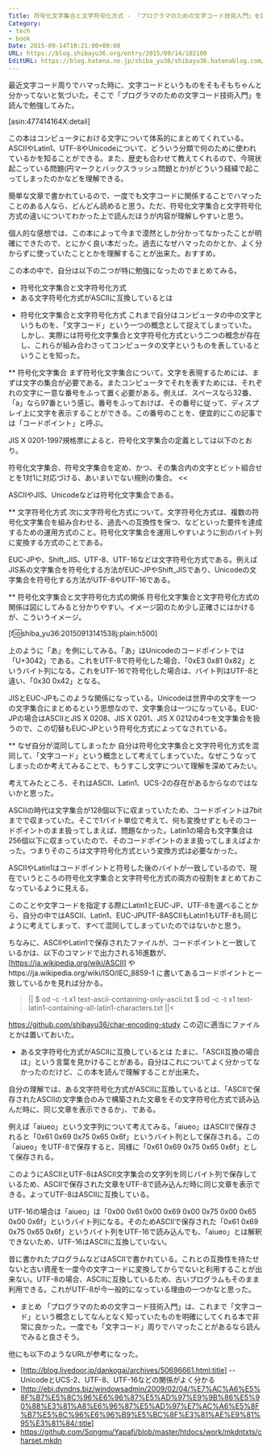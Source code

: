 ```yaml
---
Title: 符号化文字集合と文字符号化方式 - 「プログラマのための文字コード技術入門」を読んだ
Category:
- tech
- book
Date: 2015-09-14T10:21:00+09:00
URL: https://blog.shibayu36.org/entry/2015/09/14/102100
EditURL: https://blog.hatena.ne.jp/shiba_yu36/shibayu36.hatenablog.com/atom/entry/6653458415120691859
---
```


最近文字コード周りでハマった時に、文字コードというものをそもそもちゃんと分かってないと気づいた。そこで「プログラマのための文字コード技術入門」を読んで勉強してみた。

[asin:477414164X:detail]

この本はコンピュータにおける文字について体系的にまとめてくれている。ASCIIやLatin1、UTF-8やUnicodeについて、どういう分類で何のために使われているかを知ることができる。また、歴史も合わせて教えてくれるので、今現状起こっている問題(円マークとバックスラッシュ問題とか)がどういう経緯で起こってしまったのかなどを理解できる。

簡単な文章で書かれているので、一度でも文字コードに関係することでハマったことのある人なら、どんどん読めると思う。ただ、符号化文字集合と文字符号化方式の違いについてわかった上で読んだほうが内容が理解しやすいと思う。

個人的な感想では、この本によって今まで漠然としか分かってなかったことが明確にできたので、とにかく良い本だった。過去になぜハマったのかとか、よく分からずに使っていたこととかを理解することが出来た。おすすめ。


この本の中で、自分は以下の二つが特に勉強になったのでまとめてみる。
- 符号化文字集合と文字符号化方式
- ある文字符号化方式がASCIIに互換しているとは


* 符号化文字集合と文字符号化方式
これまで自分はコンピュータの中の文字というものを、「文字コード」という一つの概念として捉えてしまっていた。しかし、実際には符号化文字集合と文字符号化方式という二つの概念が存在し、これらが組み合わさってコンピュータの文字というものを表しているということを知った。


** 符号化文字集合
まず符号化文字集合について。文字を表現するためには、まずは文字の集合が必要である。またコンピュータでそれを表すためには、それぞれの文字に一意な番号をふって置く必要がある。例えば、スペースなら32番、「a」なら97番という感じ。番号をふっておけば、その番号に従って、ディスプレイ上に文字を表示することができる。この番号のことを、便宜的にこの記事では「コードポイント」と呼ぶ。

JIS X 0201-1997規格票によると、符号化文字集合の定義としては以下のとおり。
>>
符号化文字集合、符号文字集合を定め、かつ、その集合内の文字とビット組合せとを1対1に対応づける、あいまいでない規則の集合。
<<

ASCIIやJIS、Unicodeなどは符号化文字集合である。


** 文字符号化方式
次に文字符号化方式について。文字符号化方式は、複数の符号化文字集合を組み合わせる、過去への互換性を保つ、などといった要件を達成するための運用方式のこと。符号化文字集合を運用しやすいように別のバイト列に変換する方式のことである。

EUC-JPや、Shift_JIS、UTF-8、UTF-16などは文字符号化方式である。例えばJIS系の文字集合を符号化する方法がEUC-JPやShift_JISであり、Unicodeの文字集合を符号化する方法がUTF-8やUTF-16である。


** 符号化文字集合と文字符号化方式の関係
符号化文字集合と文字符号化方式の関係は図にしてみると分かりやすい。イメージ図のため少し正確さにはかけるが、こういうイメージ。

[f:id:shiba_yu36:20150913141538j:plain:h500]

上のように「あ」を例にしてみる。「あ」はUnicodeのコードポイントでは「U+3042」である。これをUTF-8で符号化した場合、「0xE3 0x81 0x82」というバイト列になる。これをUTF-16で符号化した場合は、バイト列はUTF-8と違い、「0x30 0x42」となる。

JISとEUC-JPもこのような関係になっている。Unicodeは世界中の文字を一つの文字集合にまとめるという思想なので、文字集合は一つになっている。EUC-JPの場合はASCIIとJIS X 0208、JIS X 0201、JIS X 0212の4つを文字集合を扱うので、この切替もEUC-JPという符号化方式によってなされている。

** なぜ自分が混同してしまったか
自分は符号化文字集合と文字符号化方式を混同して、「文字コード」という概念として考えてしまっていた。なぜこうなってしまったのか考えてみることで、もうすこし文字について理解を深めてみたい。


考えてみたところ、それはASCII、Latin1、UCS-2の存在があるからなのではないかと思った。

ASCIIの時代は文字集合が128個以下に収まっていたため、コードポイントは7bitまでで収まっていた。そこで1バイト単位で考えて、何も変換せずともそのコードポイントのまま扱ってしまえば、問題なかった。Latin1の場合も文字集合は256個以下に収まっていたので、そのコードポイントのまま扱ってしまえばよかった。つまりそのころは文字符号化方式という変換方式は必要なかった。

ASCIIやLatin1はコードポイントと符号した後のバイトが一致しているので、現在でいうところの符号化文字集合と文字符号化方式の両方の役割をまとめておこなっているように見える。

このことや文字コードを指定する際にLatin1とEUC-JP、UTF-8を選べることから、自分の中ではASCII、Latin1、EUC-JPUTF-8ASCIIもLatin1もUTF-8も同じように考えてしまって、すべて混同してしまっていたのではないかと思う。


ちなみに、ASCIIやLatin1で保存されたファイルが、コードポイントと一致しているかは、以下のコマンドで出力される16進数が、[https://ja.wikipedia.org/wiki/ASCII] やhttps://ja.wikipedia.org/wiki/ISO/IEC_8859-1 に書いてあるコードポイントと一致しているかを見れば分かる。

>||
$ od -c -t x1 text-ascii-containing-only-ascii.txt
$ od -c -t x1 text-latin1-containing-all-latin1-characters.txt
||<

https://github.com/shibayu36/char-encoding-study この辺に適当にファイルとかは置いておいた。


* ある文字符号化方式がASCIIに互換しているとは
たまに、「ASCII互換の場合は」という言葉を見かけることがある。自分はこれについてよく分かってなかったのだけど、この本を読んで理解することが出来た。

自分の理解では、ある文字符号化方式がASCIIに互換しているとは、「ASCIIで保存されたASCIIの文字集合のみで構築された文章をその文字符号化方式で読み込んだ時に、同じ文章を表示できるか」、である。


例えば「aiueo」という文字列について考えてみる。「aiueo」はASCIIで保存されると「0x61 0x69 0x75 0x65 0x6f」というバイト列として保存される。この「aiueo」をUTF-8で保存すると、同様に「0x61 0x69 0x75 0x65 0x6f」として保存される。

このようにASCIIとUTF-8はASCII文字集合の文字列を同じバイト列で保存しているため、ASCIIで保存された文章をUTF-8で読み込んだ時に同じ文章を表示できる。よってUTF-8はASCIIに互換している。

UTF-16の場合は「aiueo」は「0x00 0x61 0x00 0x69 0x00 0x75 0x00 0x65 0x00 0x6f」というバイト列になる。そのためASCIIで保存された「0x61 0x69 0x75 0x65 0x6f」というバイト列をUTF-16で読み込んでも、「aiueo」とは解釈できないため、UTF-16はASCIIに互換していない。


昔に書かれたプログラムなどはASCIIで書かれている。これとの互換性を持たせないと古い資産を一度今の文字コードに変換してからでないと利用することが出来ない。UTF-8の場合、ASCIIに互換しているため、古いプログラムもそのまま利用できる。これがUTF-8が今一般的になっている理由の一つかなと思った。

* まとめ
「プログラマのための文字コード技術入門」は、これまで「文字コード」という概念としてなんとなく知っていたものを明確にしてくれる本で非常に良かった。一度でも「文字コード」周りでハマったことがあるなら読んでみると良さそう。

他にも以下のようなURLが参考になった。
- [http://blog.livedoor.jp/dankogai/archives/50696661.html:title]
-- UnicodeとUCS-2、UTF-8、UTF-16などの関係がよく分かる
- [http://ebi.dyndns.biz/windowsadmin/2009/02/04/%E7%AC%A6%E5%8F%B7%E5%8C%96%E6%96%87%E5%AD%97%E9%9B%86%E5%90%88%E3%81%A8%E6%96%87%E5%AD%97%E7%AC%A6%E5%8F%B7%E5%8C%96%E6%96%B9%E5%BC%8F%E3%81%AE%E9%81%95%E3%81%84/:title]
- https://github.com/Songmu/Yapafi/blob/master/htdocs/work/mkdntxts/charset.mkdn
